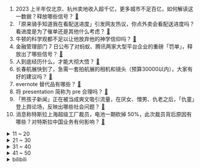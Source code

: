 1. 2023 上半年仅北京、杭州卖地收入超千亿，更多城市不足百亿，如何解读这一数据？释放哪些信号？ [:link:](https://www.zhihu.com/question/610863406)
2. 「原来骑手知道我在看配送进度」引发网友热议，你点外卖会看配送进度吗？看进度是为了催单还是其他什么考虑？ [:link:](https://www.zhihu.com/question/610819713)
3. 牛顿的科学观都不足以让他放弃他的神学信仰吗？ [:link:](https://www.zhihu.com/question/607982401)
4. 金融管理部门 7 日公布了对蚂蚁、腾讯两家大型平台企业的重磅「罚单」，释放出了哪些信号？ [:link:](https://www.zhihu.com/question/610937364)
5. 人到底经历什么，才能大彻大悟？ [:link:](https://www.zhihu.com/question/600714845)
6. 长春航展快到了，急需一套拍航展的相机和镜头（预算30000以内），大家有好的建议吗？ [:link:](https://www.zhihu.com/question/610104648)
7. evernote 替代品有哪些？ [:link:](https://www.zhihu.com/question/28121700)
8. 将 presentation 简称为 pre 合理吗？ [:link:](https://www.zhihu.com/question/605954137)
9. 「熊孩子新闻」正在被当成爽文吸引流量，在厌女、憎男、仇老之后，「仇童」登上舆论场，反映出哪些社会问题？ [:link:](https://www.zhihu.com/question/610906643)
10. 消息称特斯拉上海超级工厂裁员，电池一期砍掉 50%，此次裁员背后原因有哪些？对特斯拉中国业务有何影响？ [:link:](https://www.zhihu.com/question/610755769)
<details>
<summary>11 ~ 20</summary>

11. 作为大学老师与教授，你是怎么看张雪峰的？ [:link:](https://www.zhihu.com/question/608899030)
12. 「牵手门」调查结果公布，胡继勇被开除党籍、董某某被解除合同，哪些信息值得关注？ [:link:](https://www.zhihu.com/question/610925955)
13. 网曝郑州花 34 亿给河道干挂大理石砖，官方回应「已关注到质疑声音，正在开会讨论」，如何看待此事？ [:link:](https://www.zhihu.com/question/610860810)
14. 高考忘记自己贴没贴条形码了，如果没贴的话监考老师会发现吗？ [:link:](https://www.zhihu.com/question/605787700)
15. 电影《八角笼中》为何口碑两极分化，你对该电影有哪些评价？ [:link:](https://www.zhihu.com/question/607969019)
16. 已婚男生高铁上把外套借给旁边陌生女生，这个行为可以理解吗？ [:link:](https://www.zhihu.com/question/610339558)
17. 9是个位数里最大的数字，99是十位数里最大的数字，那么以此类推，世界上最大的数字就是奇数，有没有问题？ [:link:](https://www.zhihu.com/question/608857133)
18. 周杰伦四天演唱会让海口实现旅游收入 9.76 亿元，为海口端午假期旅游收入的三倍，哪些信息值得关注？ [:link:](https://www.zhihu.com/question/610636669)
19. 海关总署宣布禁止进口日本福岛等十个县食品，对日本其他地区食品严格实施 100% 查验，将有何影响？ [:link:](https://www.zhihu.com/question/610813662)
20. 明明梅西的天赋、技术和荣誉都远超小罗，为什么大众认知中还是小罗的足球天赋更高？ [:link:](https://www.zhihu.com/question/610138398)
</details>
<details>
<summary>21 ~ 30</summary>

21. 为什么英语要专门创造一个单词来形容把人扔出窗外？ [:link:](https://www.zhihu.com/question/610584886)
22. 学校要求教师不要晒暑假旅游照片，该规定合理吗？ [:link:](https://www.zhihu.com/question/610704275)
23. 腾讯 QQ Windows 全新 NT 架构 9.9.0 体验版上架官网，升级后有哪些亮点？ [:link:](https://www.zhihu.com/question/610131308)
24. 「华东五校」是同一档次的学校么？ [:link:](https://www.zhihu.com/question/610232344)
25. 交警查酒驾时后排男子亮出警官证质问「能不能走」，官方回应「正在调查处理」，后续调查有何进展？ [:link:](https://www.zhihu.com/question/610659420)
26. 辽宁沈阳发现一例猴痘病例，具体情况如何，哪些信息值得关注？ [:link:](https://www.zhihu.com/question/610251893)
27. 哪个瞬间让你发现了世界的bug？ [:link:](https://www.zhihu.com/question/374412997)
28. 7月想去旅游，有什么推荐吗？ [:link:](https://www.zhihu.com/question/607605615)
29. 沙鲁自爆的时候孙悟空为什么不早点把他带去界王那儿然后和界王一起瞬移走？ [:link:](https://www.zhihu.com/question/310481807)
30. 重高与普高有什么区别吗？ [:link:](https://www.zhihu.com/question/603290549)
</details>
<details>
<summary>31 ~ 40</summary>

31. 你们最喜欢的动漫女主角是谁？ [:link:](https://www.zhihu.com/question/314971863)
32. 2023 LPL 夏季赛TES 2:1 OMG，如何评价这场比赛？ [:link:](https://www.zhihu.com/question/610905606)
33. 油皮夏天适合用什么爽肤水？ [:link:](https://www.zhihu.com/question/279899151)
34. 怎么学英语才能达到看懂英文原著的水平? [:link:](https://www.zhihu.com/question/435733093)
35. 小学生热衷一元零食，「不吃就落单了」，如何看待这种「零食社交」？ [:link:](https://www.zhihu.com/question/610619522)
36. 如何判断 HR 让你去面试，是在刷 KPI 还是真招人？ [:link:](https://www.zhihu.com/question/598924810)
37. 大量阅读英文原著后有什么质的改变？ [:link:](https://www.zhihu.com/question/289069988)
38. 全球每年 5 %成年人患抑郁症，中低收入国家八九成患者未诊治，如何有效提高抑郁症就诊率？ [:link:](https://www.zhihu.com/question/610868314)
39. 7 月 7 日创业板指跌超 1%，电力股逆势走强，两市超成交金额跌破 8000 亿，如何看待今日行情？ [:link:](https://www.zhihu.com/question/610806132)
40. 长期跑步的人，后来都怎么样了？ [:link:](https://www.zhihu.com/question/271697398)
</details>
<details>
<summary>41 ~ 50</summary>

41. 如何避免一个人去健身房尴尬的局面？ [:link:](https://www.zhihu.com/question/609000409)
42. 给女生送礼物送什么比较好？ [:link:](https://www.zhihu.com/question/26693586)
43. 你知道真正告别是什么样子吗？ [:link:](https://www.zhihu.com/question/607264540)
44. 2023 LPL 夏季赛 LGD 0:2 不敌 EDG，如何评价这场比赛？ [:link:](https://www.zhihu.com/question/610850411)
45. 全球平均气温连续 3 天处于历史高位，这样的高温天气还会持续多久？厄尔尼诺回归还将带来哪些影响？ [:link:](https://www.zhihu.com/question/610680044)
46. 有哪些旅行地是「一半海水，一半沙漠」？ [:link:](https://www.zhihu.com/question/605319352)
47. 国际原子能机构声明称「未在扎波罗热核电站发现地雷或爆炸物痕迹」，哪些信息值得关注？ [:link:](https://www.zhihu.com/question/610639992)
48. 电影《消失的她》中，如何评价朱一龙最后一段监狱戏的表演？ [:link:](https://www.zhihu.com/question/608249073)
49. 电影《八角笼中》的原型事件是什么样的？ [:link:](https://www.zhihu.com/question/610638181)
50. 高考完不想打工怎么办？ [:link:](https://www.zhihu.com/question/610925477)
</details><details>
<summary>bilibili</summary>

</details>